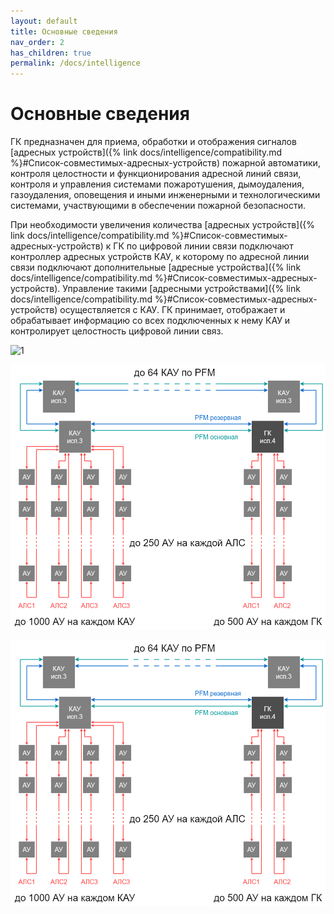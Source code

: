 ```yaml
---
layout: default
title: Основные сведения
nav_order: 2
has_children: true
permalink: /docs/intelligence
---
```


# Основные сведения

ГК предназначен для приема, обработки и отображения сигналов [адресных устройств]({% link docs/intelligence/compatibility.md %}#Список-совместимых-адресных-устройств) пожарной автоматики, контроля целостности и функционирования адресной линий связи, контроля и управления системами пожаротушения, дымоудаления, газоудаления, оповещения и иными инженерными и технологическими системами, участвующими в обеспечении пожарной безопасности.

При необходимости увеличения количества [адресных устройств]({% link docs/intelligence/compatibility.md %}#Список-совместимых-адресных-устройств) к ГК по цифровой линии связи подключают контроллер адресных устройств КАУ, к которому по адресной линии связи подключают дополнительные [адресные устройства]({% link docs/intelligence/compatibility.md %}#Список-совместимых-адресных-устройств). Управление такими [адресными устройствами]({% link docs/intelligence/compatibility.md %}#Список-совместимых-адресных-устройств) осуществляется с КАУ. ГК принимает, отображает и обрабатывает информацию со всех подключенных к нему КАУ и контролирует целостность цифровой линии связ.

![1](../../../assets/images/ВВЕДЕНИЕ.png)

![2](../../assets/images/ВВЕДЕНИЕ.png)

![3](/assets/images/ВВЕДЕНИЕ.png)
